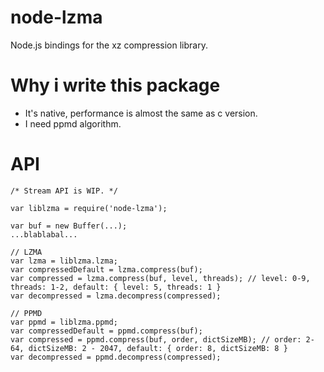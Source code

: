 # node-lzma
  Node.js bindings for the xz compression library.  

# Why i write this package
  - It's native, performance is almost the same as c version.
  - I need ppmd algorithm.

# API
```
/* Stream API is WIP. */

var liblzma = require('node-lzma');

var buf = new Buffer(...);
...blablabal...

// LZMA
var lzma = liblzma.lzma;
var compressedDefault = lzma.compress(buf);
var compressed = lzma.compress(buf, level, threads); // level: 0-9, threads: 1-2, default: { level: 5, threads: 1 }
var decompressed = lzma.decompress(compressed);

// PPMD
var ppmd = liblzma.ppmd;
var compressedDefault = ppmd.compress(buf);
var compressed = ppmd.compress(buf, order, dictSizeMB); // order: 2-64, dictSizeMB: 2 - 2047, default: { order: 8, dictSizeMB: 8 }
var decompressed = ppmd.decompress(compressed);
```
